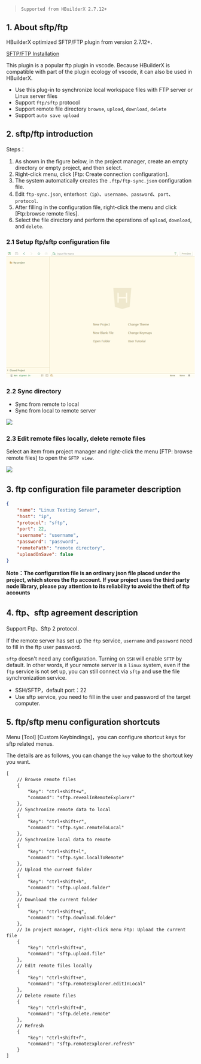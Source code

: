 > `Supported from HBuilderX 2.7.12+`

## 1. About sftp/ftp

HBuilderX optimized SFTP/FTP plugin from version 2.7.12+.

[SFTP/FTP Installation](https://ext.dcloud.net.cn/plugin?id=2038)

This plugin is a popular ftp plugin in vscode. Because HBuilderX is compatible with part of the plugin ecology of vscode, it can also be used in HBuilderX.
- Use this plug-in to synchronize local workspace files with FTP server or Linux server files
- Support `ftp/sftp` protocol
- Support remote file directory `browse`, `upload`, `download`, `delete`
- Support `auto save upload`

## 2. sftp/ftp introduction

Steps：

1. As shown in the figure below, in the project manager, create an empty directory or empty project, and then select.
2. Right-click menu, click [Ftp: Create connection configuration].
3. The system automatically creates the `.ftp/ftp-sync.json` configuration file.
4. Edit `ftp-sync.json`, enter`host（ip）`、`username`、`password`、`port`、`protocol`.
5. After filling in the configuration file, right-click the menu and click [Ftp:browse remote files].
6. Select the file directory and perform the operations of `upload`, `download`, and `delete`.


### 2.1 Setup ftp/sftp configuration file

<img src="/static/snapshots/tutorial/ftp/ftp1_en.gif" style="zoom:80%" />

### 2.2 Sync directory

- Sync from remote to local
- Sync from local to remote server

<img src="/static/snapshots/tutorial/ftp/ftp_sync_en.png" class="hd-img" />

### 2.3 Edit remote files locally, delete remote files

Select an item from project manager and right-click the menu [FTP: browse remote files] to open the `SFTP view`.

<img src="/static/snapshots/tutorial/ftp/ftp_right_menu_en.png" class="hd-img" />


## 3. ftp configuration file parameter description

```json
{
    "name": "Linux Testing Server",
    "host": "ip",
    "protocol": "sftp",
    "port": 22,
    "username": "username",
    "password": "password",
    "remotePath": "remote directory",
    "uploadOnSave": false
}
```


**Note：The configuration file is an ordinary json file placed under the project, which stores the ftp account. If your project uses the third party node library, please pay attention to its reliability to avoid the theft of ftp accounts**


## 4. ftp、sftp agreement description

Support Ftp、Sftp 2 protocol.

If the remote server has set up the `ftp` service, `username` and `password` need to fill in the ftp user password.

`sftp` doesn't need any configuration. Turning on `SSH` will enable `SFTP` by default. In other words, if your remote server is a `linux` system, even if the `ftp` service is not set up, you can still connect via `sftp` and use the file synchronization service.

- SSH/SFTP，default port：22
- Use sftp service, you need to fill in the user and password of the target computer.

## 5. ftp/sftp menu configuration shortcuts

Menu [Tool] [Custom Keybindings]，you can configure shortcut keys for sftp related menus.

The details are as follows, you can change the `key` value to the shortcut key you want.

```
[
    // Browse remote files
    {
        "key": "ctrl+shift+w",
        "command": "sftp.revealInRemoteExplorer"
    },
    // Synchronize remote data to local
    {
        "key": "ctrl+shift+r",
        "command": "sftp.sync.remoteToLocal"
    },
    // Synchronize local data to remote
    {
        "key": "ctrl+shift+l",
        "command": "sftp.sync.localToRemote"
    },
    // Upload the current folder
    {
        "key": "ctrl+shift+h",
        "command": "sftp.upload.folder"
    },
    // Download the current folder
    {
        "key": "ctrl+shift+q",
        "command": "sftp.download.folder"
    },
    // In project manager, right-click menu Ftp: Upload the current file
    {
        "key": "ctrl+shift+u",
        "command": "sftp.upload.file"
    },
    // Edit remote files locally
    {
        "key": "ctrl+shift+e",
        "command": "sftp.remoteExplorer.editInLocal"
    },
    // Delete remote files
    {
        "key": "ctrl+shift+d",
        "command": "sftp.delete.remote"
    },
    // Refresh
    {
        "key": "ctrl+shift+f",
        "command": "sftp.remoteExplorer.refresh"
    }
]

```
